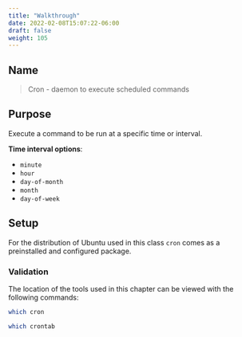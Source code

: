 ```yaml
---
title: "Walkthrough"
date: 2022-02-08T15:07:22-06:00
draft: false
weight: 105
---
```


## Name

> Cron - daemon to execute scheduled commands

## Purpose

Execute a command to be run at a specific time or interval.

**Time interval options**:
  - `minute`
  - `hour`
  - `day-of-month`
  - `month`
  - `day-of-week`

## Setup

For the distribution of Ubuntu used in this class `cron` comes as a preinstalled and configured package.

### Validation

The location of the tools used in this chapter can be viewed with the following commands:

```bash
which cron
```

```bash
which crontab
```

